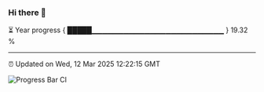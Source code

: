 ### Hi there 👋

⏳ Year progress { █████▁▁▁▁▁▁▁▁▁▁▁▁▁▁▁▁▁▁▁▁▁▁▁▁▁ } 19.32 %

---

⏰ Updated on Wed, 12 Mar 2025 12:22:15 GMT

![Progress Bar CI](https://github.com/code-lakshay/GitHub-Actions-Demo/workflows/Progress%20Bar%20CI/badge.svg)
